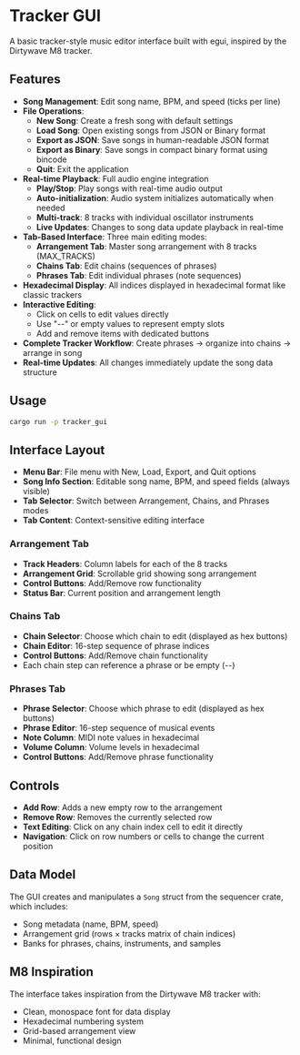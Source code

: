 # Tracker GUI

A basic tracker-style music editor interface built with egui, inspired by the Dirtywave M8 tracker.

## Features

- **Song Management**: Edit song name, BPM, and speed (ticks per line)
- **File Operations**:
  - **New Song**: Create a fresh song with default settings
  - **Load Song**: Open existing songs from JSON or Binary format
  - **Export as JSON**: Save songs in human-readable JSON format
  - **Export as Binary**: Save songs in compact binary format using bincode
  - **Quit**: Exit the application
- **Real-time Playback**: Full audio engine integration
  - **Play/Stop**: Play songs with real-time audio output
  - **Auto-initialization**: Audio system initializes automatically when needed
  - **Multi-track**: 8 tracks with individual oscillator instruments
  - **Live Updates**: Changes to song data update playback in real-time
- **Tab-Based Interface**: Three main editing modes:
  - **Arrangement Tab**: Master song arrangement with 8 tracks (MAX_TRACKS)
  - **Chains Tab**: Edit chains (sequences of phrases)
  - **Phrases Tab**: Edit individual phrases (note sequences)
- **Hexadecimal Display**: All indices displayed in hexadecimal format like classic trackers
- **Interactive Editing**: 
  - Click on cells to edit values directly
  - Use "--" or empty values to represent empty slots
  - Add and remove items with dedicated buttons
- **Complete Tracker Workflow**: Create phrases → organize into chains → arrange in song
- **Real-time Updates**: All changes immediately update the song data structure

## Usage

```bash
cargo run -p tracker_gui
```

## Interface Layout

- **Menu Bar**: File menu with New, Load, Export, and Quit options
- **Song Info Section**: Editable song name, BPM, and speed fields (always visible)
- **Tab Selector**: Switch between Arrangement, Chains, and Phrases modes
- **Tab Content**: Context-sensitive editing interface

### Arrangement Tab
- **Track Headers**: Column labels for each of the 8 tracks
- **Arrangement Grid**: Scrollable grid showing song arrangement
- **Control Buttons**: Add/Remove row functionality
- **Status Bar**: Current position and arrangement length

### Chains Tab
- **Chain Selector**: Choose which chain to edit (displayed as hex buttons)
- **Chain Editor**: 16-step sequence of phrase indices
- **Control Buttons**: Add/Remove chain functionality
- Each chain step can reference a phrase or be empty (--)

### Phrases Tab
- **Phrase Selector**: Choose which phrase to edit (displayed as hex buttons)
- **Phrase Editor**: 16-step sequence of musical events
- **Note Column**: MIDI note values in hexadecimal
- **Volume Column**: Volume levels in hexadecimal
- **Control Buttons**: Add/Remove phrase functionality

## Controls

- **Add Row**: Adds a new empty row to the arrangement
- **Remove Row**: Removes the currently selected row
- **Text Editing**: Click on any chain index cell to edit it directly
- **Navigation**: Click on row numbers or cells to change the current position

## Data Model

The GUI creates and manipulates a `Song` struct from the sequencer crate, which includes:
- Song metadata (name, BPM, speed)
- Arrangement grid (rows × tracks matrix of chain indices)
- Banks for phrases, chains, instruments, and samples

## M8 Inspiration

The interface takes inspiration from the Dirtywave M8 tracker with:
- Clean, monospace font for data display
- Hexadecimal numbering system
- Grid-based arrangement view
- Minimal, functional design
